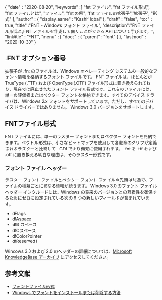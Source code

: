 {
  "date" : "2020-08-20",
  "keywords" :[ "fnt ファイル", "fnt ファイル形式", "fnt ファイルとは", "ファイル", "fnt の例", "fnt ファイルの拡張子","拡張子", "形式" ],
  "author" : {
    "display_name" : "Kashif Iqbal"
},
  "draft" : "false",
  "toc" : true,
  "title" :"FNT - Windows フォント ファイル",
  "description":"FNT ファイル形式と,FNT ファイルを作成して開くことができる API について学びます。",
  "linktitle" : "FNT",
  "menu" : {
    "docs" : {
      "parent" : "font"
}
},
  "lastmod" : "2020-10-30"
}

## .FNT オプション番号

拡張子が .fnt のファイルは、Windows オペレーティング システムの一般的なフォント情報を格納するフォント ファイルです。 FNT ファイルは、ほとんどが TrueType (.TTF) および OpenType (.OTF) ファイル形式に置き換えられており、現在では廃止されたフォント ファイル形式です。これらのファイルには、単一の評価者またはベクター フォントを格納できます。すべてのデバイス ドライバは、Windows 2.x フォントをサポートしています。ただし、すべてのデバイス ドライバーではありません。
Windows 3.0 バージョンをサポートします。

## FNTファイル形式

FNT ファイルには、単一のラスター フォントまたはベクター フォントを格納できます。ベクトル形式は、小さなビットマップを使用して各憲章のグリフが定義されるラスターと比較して、GDI でより頻繁に使用されます。 .fnt を .ttf および .otf に置き換える明白な理由は、そのラスター形式です。

### フォント ファイル ヘッダー
ラスター フォント ファイルとベクター フォント ファイルの先頭は共通で、ファイルの種類ごとに異なる情報が続きます。 Windows 3.0 のフォント ファイル ヘッダー インクルードには、Windows の将来のバージョンとの互換性を確保するためにゼロに設定されている次の 6 つの新しいフィールドが含まれています。

* dFlags
* dfAspace
* dfB スペース
* dfCスペース
* dfColorPointer
* dfReserved1

Windows 3.0 および 2.0 のヘッダーの詳細については、[Microsoft KnowledgeBase アーカイブ](https://jeffpar.github.io/kbarchive/kb/065/Q65123/) にアクセスしてください。

## 参考文献
* [フォントファイル形式](https://jeffpar.github.io/kbarchive/kb/065/Q65123/)
* [Windows でフォントをインストールまたは削除する方法](https://support.microsoft.com/en-us/windows/how-to-install-or-remove-a-font-in-windows-f12d0657-2fc8-7613-c76f-88d043b334b8)

